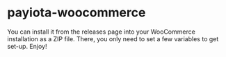 # payiota-woocommerce

You can install it from the releases page into your WooCommerce installation as a ZIP file. There, you only need to set a few variables to get set-up. Enjoy!
